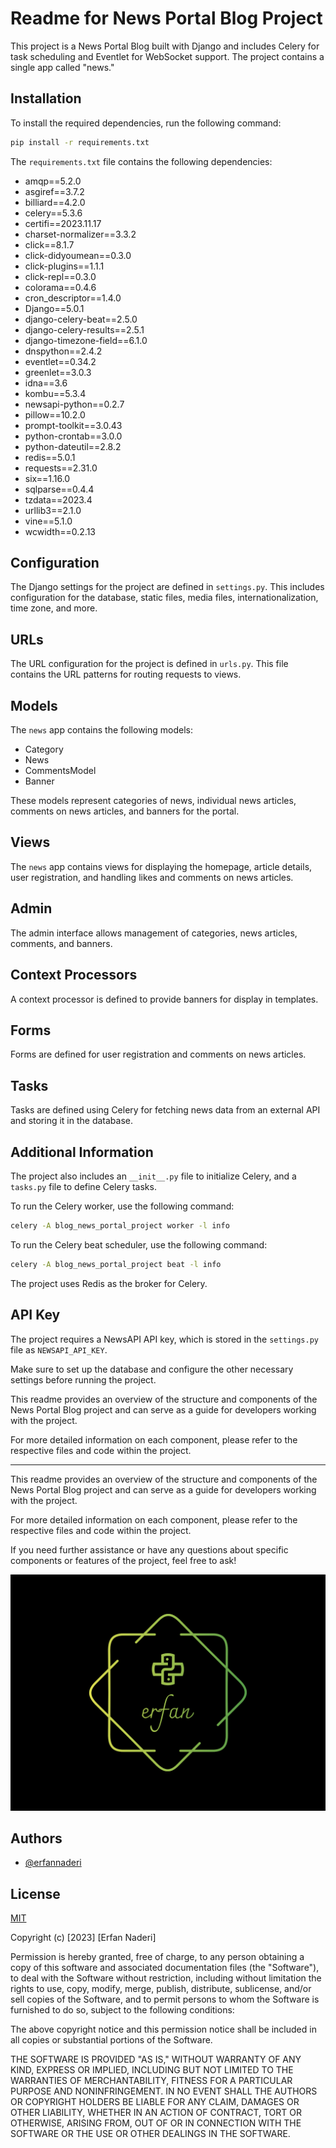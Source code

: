# Readme for News Portal Blog Project

This project is a News Portal Blog built with Django and includes Celery for task scheduling and Eventlet for WebSocket support. The project contains a single app called "news."

## Installation

To install the required dependencies, run the following command:
```bash
pip install -r requirements.txt
```

The `requirements.txt` file contains the following dependencies:
- amqp==5.2.0
- asgiref==3.7.2
- billiard==4.2.0
- celery==5.3.6
- certifi==2023.11.17
- charset-normalizer==3.3.2
- click==8.1.7
- click-didyoumean==0.3.0
- click-plugins==1.1.1
- click-repl==0.3.0
- colorama==0.4.6
- cron_descriptor==1.4.0
- Django==5.0.1
- django-celery-beat==2.5.0
- django-celery-results==2.5.1
- django-timezone-field==6.1.0
- dnspython==2.4.2
- eventlet==0.34.2
- greenlet==3.0.3
- idna==3.6
- kombu==5.3.4
- newsapi-python==0.2.7
- pillow==10.2.0
- prompt-toolkit==3.0.43
- python-crontab==3.0.0
- python-dateutil==2.8.2
- redis==5.0.1
- requests==2.31.0
- six==1.16.0
- sqlparse==0.4.4
- tzdata==2023.4
- urllib3==2.1.0
- vine==5.1.0
- wcwidth==0.2.13

## Configuration

The Django settings for the project are defined in `settings.py`. This includes configuration for the database, static files, media files, internationalization, time zone, and more.

## URLs

The URL configuration for the project is defined in `urls.py`. This file contains the URL patterns for routing requests to views.

## Models

The `news` app contains the following models:
- Category
- News
- CommentsModel
- Banner

These models represent categories of news, individual news articles, comments on news articles, and banners for the portal.

## Views

The `news` app contains views for displaying the homepage, article details, user registration, and handling likes and comments on news articles.

## Admin

The admin interface allows management of categories, news articles, comments, and banners.

## Context Processors

A context processor is defined to provide banners for display in templates.

## Forms

Forms are defined for user registration and comments on news articles.

## Tasks

Tasks are defined using Celery for fetching news data from an external API and storing it in the database.

## Additional Information

The project also includes an `__init__.py` file to initialize Celery, and a `tasks.py` file to define Celery tasks.

To run the Celery worker, use the following command:
```bash
celery -A blog_news_portal_project worker -l info
```

To run the Celery beat scheduler, use the following command:
```bash
celery -A blog_news_portal_project beat -l info
```

The project uses Redis as the broker for Celery.

## API Key

The project requires a NewsAPI API key, which is stored in the `settings.py` file as `NEWSAPI_API_KEY`.

Make sure to set up the database and configure the other necessary settings before running the project.

This readme provides an overview of the structure and components of the News Portal Blog project and can serve as a guide for developers working with the project.

For more detailed information on each component, please refer to the respective files and code within the project.

---
This readme provides an overview of the structure and components of the News Portal Blog project and can serve as a guide for developers working with the project.

For more detailed information on each component, please refer to the respective files and code within the project.

If you need further assistance or have any questions about specific components or features of the project, feel free to ask!

![Logo](https://github.com/erfannaderi/daneshkar/blob/main/erfan-high-resolution-logo.png?raw=true)


## Authors

- [@erfannaderi](https://github.com/erfannaderi)


## License

[MIT](https://choosealicense.com/licenses/mit/)



Copyright (c) [2023] [Erfan Naderi]

Permission is hereby granted, free of charge, to any person obtaining a copy
of this software and associated documentation files (the "Software"), to deal
 with the Software without restriction, including without limitation the rights
to use, copy, modify, merge, publish, distribute, sublicense, and/or sell
copies of the Software, and to permit persons to whom the Software is
furnished to do so, subject to the following conditions:

The above copyright notice and this permission notice shall be included in all
copies or substantial portions of the Software.

THE SOFTWARE IS PROVIDED "AS IS," WITHOUT WARRANTY OF ANY KIND, EXPRESS OR
IMPLIED, INCLUDING BUT NOT LIMITED TO THE WARRANTIES OF MERCHANTABILITY,
FITNESS FOR A PARTICULAR PURPOSE AND NONINFRINGEMENT. IN NO EVENT SHALL THE
AUTHORS OR COPYRIGHT HOLDERS BE LIABLE FOR ANY CLAIM, DAMAGES OR OTHER
LIABILITY, WHETHER IN AN ACTION OF CONTRACT, TORT OR OTHERWISE, ARISING FROM,
OUT OF OR IN CONNECTION WITH THE SOFTWARE OR THE USE OR OTHER DEALINGS IN THE
SOFTWARE.